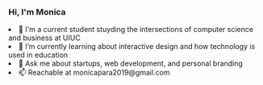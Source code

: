 ### Hi, I'm Monica

<!--
**mpara0/mpara0** is a ✨ _special_ ✨ repository because its `README.md` (this file) appears on your GitHub profile.
-->
<li> 🔭 I'm a current student stuyding the intersections of computer science and business at UIUC </li>
 <li>🌱 I’m currently learning about interactive design and how technology is used in education </li>
<li>💬 Ask me about startups, web development, and personal branding </li>
<li>📫 Reachable at monicapara2019@gmail.com </li>




